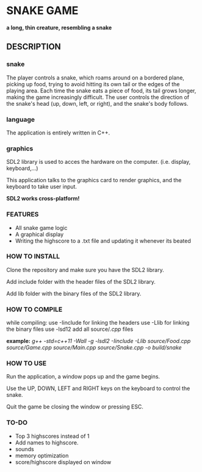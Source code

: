 # SNAKE GAME

**a long, thin creature, resembling a snake**

## DESCRIPTION

### snake

The player controls a snake, which roams around on
a bordered plane, picking up food, trying to avoid hitting its own tail
or the edges of the playing area. Each time
the snake eats a piece of food, its tail grows
longer, making the game increasingly
difficult. The user controls the direction of
the snake's head (up, down, left, or right),
and the snake's body follows.

### language

The application is entirely written in C++.

### graphics

SDL2 library is used to acces the hardware on the computer. (i.e. display, keyboard,...)

This application talks to the graphics card to render graphics, and the keyboard to take user input.

**SDL2 works cross-platform!**

### FEATURES

- All snake game logic
- A graphical display
- Writing the highscore to a .txt file and updating it whenever its beated

### HOW TO INSTALL

Clone the repository and make sure you have the SDL2 library.

Add include folder with the header files of the SDL2 library.

Add lib folder with the binary files of the SDL2 library.

### HOW TO COMPILE

while compiling:
use -Iinclude for linking the headers
use -Llib for linking the binary files
use -lsd12
add all source/_.cpp_ files

**example:**
_g++ -std=c++11 -Wall -g -lsdl2 -Iinclude -Llib source/Food.cpp source/Game.cpp source/Main.cpp source/Snake.cpp -o build/snake_

### HOW TO USE

Run the application, a window pops up and the game begins.

Use the UP, DOWN, LEFT and RIGHT keys on the keyboard to control the snake.

Quit the game be closing the window or pressing ESC.

### TO-DO

- Top 3 highscores instead of 1
- Add names to highscore.
- sounds
- memory optimization
- score/highscore displayed on window
